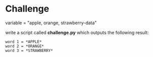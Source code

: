 # Challenge

variable = "apple, orange, strawberry-data"

write a script called **challenge.py** which outputs the following result:

```
word 1 = *APPLE*
word 2 = *ORANGE*
word 3 = *STRAWBERRY*
```

